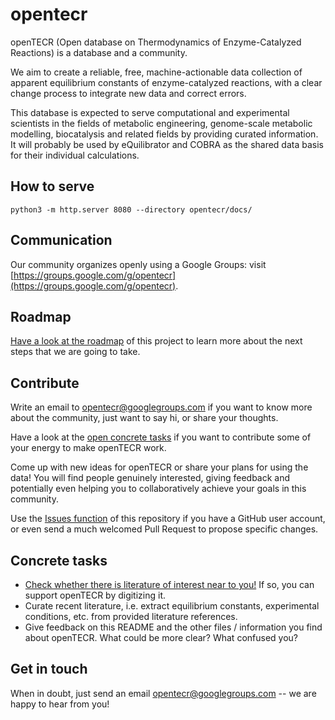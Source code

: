# opentecr

openTECR (Open database on Thermodynamics of Enzyme-Catalyzed Reactions) is a database and a community.

We aim to create a reliable, free, machine-actionable data collection of apparent equilibrium constants of enzyme-catalyzed reactions, with a clear change process to integrate new data and correct errors.

This database is expected to serve computational and experimental scientists in the fields of metabolic engineering, genome-scale metabolic modelling, biocatalysis and related fields by providing curated information. It will probably be used by eQuilibrator and COBRA as the shared data basis for their individual calculations.

## How to serve

```
python3 -m http.server 8080 --directory opentecr/docs/
```

## Communication

Our community organizes openly using a Google Groups: visit [https://groups.google.com/g/opentecr](https://groups.google.com/g/opentecr).

## Roadmap

[Have a look at the roadmap](roadmap.md) of this project to learn more about the next steps that we are going to take.

## Contribute

Write an email to opentecr@googlegroups.com if you want to know more about the community, just want to say hi, or share your thoughts.

Have a look at the [open concrete tasks](#concrete-tasks) if you want to contribute some of your energy to make openTECR work.

Come up with new ideas for openTECR or share your plans for using the data! You will find people genuinely interested, giving feedback and potentially even helping you to collaboratively achieve your goals in this community.

Use the [Issues function](https://github.com/opentecr/opentecr/issues) of this repository if you have a GitHub user account, or even send a much welcomed Pull Request to propose specific changes.

## Concrete tasks

* [Check whether there is literature of interest near to you!](./roadmap/missing_literature.md) If so, you can support openTECR by digitizing it.
* Curate recent literature, i.e. extract equilibrium constants, experimental conditions, etc. from provided literature references.
* Give feedback on this README and the other files / information you find about openTECR. What could be more clear? What confused you?

## Get in touch

When in doubt, just send an email opentecr@googlegroups.com -- we are happy to hear from you!
